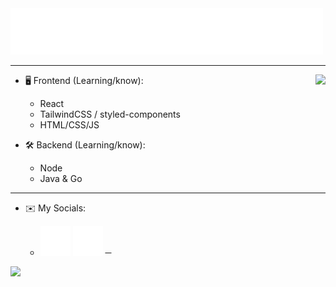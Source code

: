 <img src="https://raw.githubusercontent.com/w-xe/w-xe/main/wave.svg" />

---

<a href="https://discord.com/users/975237102340022272">
  <img src="https://lanyard-profile-readme.vercel.app/api/975237102340022272?hideTimestamp=true&idleMessage=Probably%20dead'%20or%20asleep%20..." align="right" />
</a>

- 🖥️ Frontend (Learning/know):
  - React
  - TailwindCSS / styled-components
  - HTML/CSS/JS

- 🛠 Backend (Learning/know):
  - Node
  - Java & Go

---
- ✉️ My Socials: 

  - [![Follow Me](https://raw.githubusercontent.com/w-xe/w-xe/main/ig.svg)](https://instagram.com/uhoxy) [![Message Me](https://raw.githubusercontent.com/w-xe/w-xe/main/telegram.svg)](https://t.me/t_aliban) 
─

![](https://komarev.com/ghpvc/?username=w-xe&color=green)
